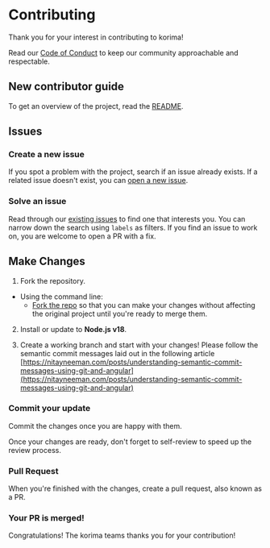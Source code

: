 # Contributing

Thank you for your interest in contributing to korima!

Read our [Code of Conduct](./CODE_OF_CONDUCT.md) to keep our community approachable and respectable.

## New contributor guide

To get an overview of the project, read the [README](README.md).

## Issues

### Create a new issue

If you spot a problem with the project, search if an issue already exists. If a related issue doesn't exist, you can [open a new issue](https://github.com/korima-me/korima/issues/new).

### Solve an issue

Read through our [existing issues](https://github.com/korima-me/korima/issues) to find one that interests you. You can narrow down the search using `labels` as filters. If you find an issue to work on, you are welcome to open a PR with a fix.

## Make Changes

1. Fork the repository.

- Using the command line:
  - [Fork the repo](https://docs.github.com/en/github/getting-started-with-github/fork-a-repo#fork-an-example-repository) so that you can make your changes without affecting the original project until you're ready to merge them.

2. Install or update to **Node.js v18**.

3. Create a working branch and start with your changes! Please follow the semantic commit messages laid out in the following article [https://nitayneeman.com/posts/understanding-semantic-commit-messages-using-git-and-angular](https://nitayneeman.com/posts/understanding-semantic-commit-messages-using-git-and-angular)

### Commit your update

Commit the changes once you are happy with them.

Once your changes are ready, don't forget to self-review to speed up the review process.

### Pull Request

When you're finished with the changes, create a pull request, also known as a PR.

### Your PR is merged!

Congratulations! The korima teams thanks you for your contribution!
